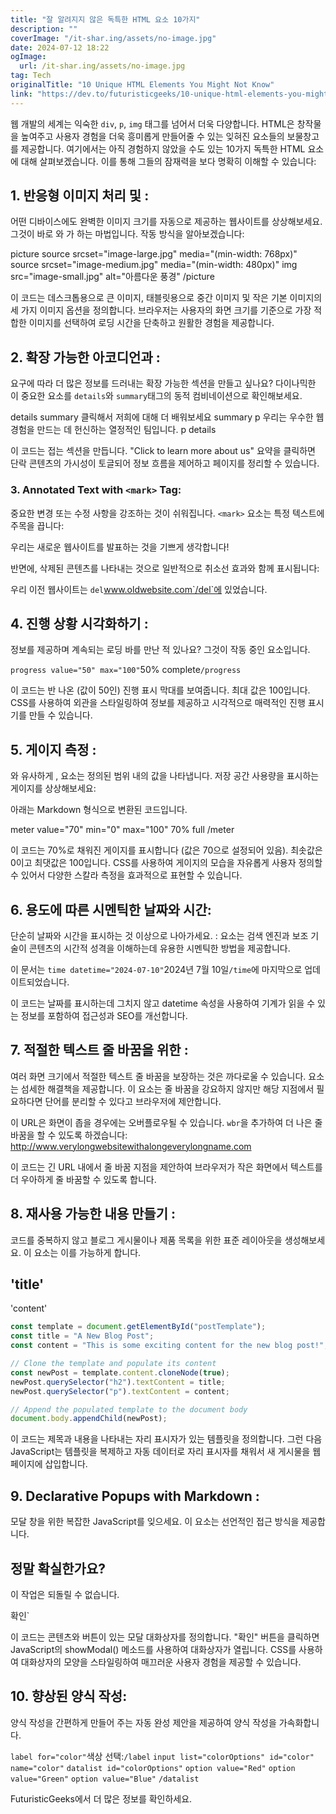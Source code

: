 ```yaml
---
title: "잘 알려지지 않은 독특한 HTML 요소 10가지"
description: ""
coverImage: "/it-shar.ing/assets/no-image.jpg"
date: 2024-07-12 18:22
ogImage:
  url: /it-shar.ing/assets/no-image.jpg
tag: Tech
originalTitle: "10 Unique HTML Elements You Might Not Know"
link: "https://dev.to/futuristicgeeks/10-unique-html-elements-you-might-not-know-3djl"
---
```


웹 개발의 세계는 익숙한 `div`, `p`, `img` 태그를 넘어서 더욱 다양합니다. HTML은 창작물을 높여주고 사용자 경험을 더욱 흥미롭게 만들어줄 수 있는 잊혀진 요소들의 보물창고를 제공합니다. 여기에서는 아직 경험하지 않았을 수도 있는 10가지 독특한 HTML 요소에 대해 살펴보겠습니다. 이를 통해 그들의 잠재력을 보다 명확히 이해할 수 있습니다:

## 1. 반응형 이미지 처리 및 :

어떤 디바이스에도 완벽한 이미지 크기를 자동으로 제공하는 웹사이트를 상상해보세요. 그것이 바로 와 가 하는 마법입니다. 작동 방식을 알아보겠습니다:

picture
source srcset="image-large.jpg" media="(min-width: 768px)"
source srcset="image-medium.jpg" media="(min-width: 480px)"
img src="image-small.jpg" alt="아름다운 풍경"
/picture

<div class="content-ad"></div>

이 코드는 데스크톱용으로 큰 이미지, 태블릿용으로 중간 이미지 및 작은 기본 이미지의 세 가지 이미지 옵션을 정의합니다. 브라우저는 사용자의 화면 크기를 기준으로 가장 적합한 이미지를 선택하여 로딩 시간을 단축하고 원활한 경험을 제공합니다.

## 2. 확장 가능한 아코디언과 :

요구에 따라 더 많은 정보를 드러내는 확장 가능한 섹션을 만들고 싶나요? 다이나믹한 이 중요한 요소를 `details`와 `summary`태그의 동적 컴비네이션으로 확인해보세요.

details
summary 클릭해서 저희에 대해 더 배워보세요 summary
p 우리는 우수한 웹 경험을 만드는 데 헌신하는 열정적인 팀입니다. p
details

<div class="content-ad"></div>

이 코드는 접는 섹션을 만듭니다. "Click to learn more about us" 요약을 클릭하면 단락 콘텐츠의 가시성이 토글되어 정보 흐름을 제어하고 페이지를 정리할 수 있습니다.

### 3. Annotated Text with `<mark>` Tag:

중요한 변경 또는 수정 사항을 강조하는 것이 쉬워집니다. `<mark>` 요소는 특정 텍스트에 주목을 끕니다:

우리는 새로운 웹사이트를 발표하는 것을 기쁘게 생각합니다!

<div class="content-ad"></div>

반면에, 삭제된 콘텐츠를 나타내는 것으로 일반적으로 취소선 효과와 함께 표시됩니다:

우리 이전 웹사이트는 `del`www.oldwebsite.com`/del`에 있었습니다.

## 4. 진행 상황 시각화하기 :

정보를 제공하며 계속되는 로딩 바를 만난 적 있나요? 그것이 작동 중인 요소입니다.

<div class="content-ad"></div>

`progress value="50" max="100"`50% complete`/progress`

이 코드는 반 나온 (값이 50인) 진행 표시 막대를 보여줍니다. 최대 값은 100입니다. CSS를 사용하여 외관을 스타일링하여 정보를 제공하고 시각적으로 매력적인 진행 표시기를 만들 수 있습니다.

## 5. 게이지 측정 :

와 유사하게 , 요소는 정의된 범위 내의 값을 나타냅니다. 저장 공간 사용량을 표시하는 게이지를 상상해보세요:

<div class="content-ad"></div>

아래는 Markdown 형식으로 변환된 코드입니다.

meter value="70" min="0" max="100" 70% full /meter

이 코드는 70%로 채워진 게이지를 표시합니다 (값은 70으로 설정되어 있음). 최솟값은 0이고 최댓값은 100입니다. CSS를 사용하여 게이지의 모습을 자유롭게 사용자 정의할 수 있어서 다양한 스칼라 측정을 효과적으로 표현할 수 있습니다.

## 6. 용도에 따른 시멘틱한 날짜와 시간:

단순히 날짜와 시간을 표시하는 것 이상으로 나아가세요. : 요소는 검색 엔진과 보조 기술이 콘텐츠의 시간적 성격을 이해하는데 유용한 시멘틱한 방법을 제공합니다.

<div class="content-ad"></div>

이 문서는 `time datetime="2024-07-10"`2024년 7월 10일`/time`에 마지막으로 업데이트되었습니다.

이 코드는 날짜를 표시하는데 그치지 않고 datetime 속성을 사용하여 기계가 읽을 수 있는 정보를 포함하여 접근성과 SEO를 개선합니다.

## 7. 적절한 텍스트 줄 바꿈을 위한 :

여러 화면 크기에서 적절한 텍스트 줄 바꿈을 보장하는 것은 까다로울 수 있습니다. 요소는 섬세한 해결책을 제공합니다. 이 요소는 줄 바꿈을 강요하지 않지만 해당 지점에서 필요하다면 단어를 분리할 수 있다고 브라우저에 제안합니다.

<div class="content-ad"></div>

이 URL은 화면이 좁을 경우에는 오버플로우될 수 있습니다. `wbr`을 추가하여 더 나은 줄 바꿈을 할 수 있도록 하겠습니다: http://www.verylongwebsitewithalongeverylongname.com

이 코드는 긴 URL 내에서 줄 바꿈 지점을 제안하여 브라우저가 작은 화면에서 텍스트를 더 우아하게 줄 바꿈할 수 있도록 합니다.

## 8. 재사용 가능한 내용 만들기 :

코드를 중복하지 않고 블로그 게시물이나 제품 목록을 위한 표준 레이아웃을 생성해보세요. 이 요소는 이를 가능하게 합니다.

<div class="content-ad"></div>

## 'title'

'content'

```javascript
const template = document.getElementById("postTemplate");
const title = "A New Blog Post";
const content = "This is some exciting content for the new blog post!";
```

```javascript
// Clone the template and populate its content
const newPost = template.content.cloneNode(true);
newPost.querySelector("h2").textContent = title;
newPost.querySelector("p").textContent = content;
```

```javascript
// Append the populated template to the document body
document.body.appendChild(newPost);
```

<div class="content-ad"></div>

이 코드는 제목과 내용을 나타내는 자리 표시자가 있는 템플릿을 정의합니다. 그런 다음 JavaScript는 템플릿을 복제하고 자동 데이터로 자리 표시자를 채워서 새 게시물을 웹페이지에 삽입합니다.

## 9. Declarative Popups with Markdown :

모달 창을 위한 복잡한 JavaScript를 잊으세요. 이 요소는 선언적인 접근 방식을 제공합니다.

<div class="content-ad"></div>

## 정말 확실한가요?

이 작업은 되돌릴 수 없습니다.

확인`

이 코드는 콘텐츠와 버튼이 있는 모달 대화상자를 정의합니다. "확인" 버튼을 클릭하면 JavaScript의 showModal() 메소드를 사용하여 대화상자가 열립니다. CSS를 사용하여 대화상자의 모양을 스타일링하여 매끄러운 사용자 경험을 제공할 수 있습니다.

<div class="content-ad"></div>

## 10. 향상된 양식 작성:

양식 작성을 간편하게 만들어 주는 자동 완성 제안을 제공하여 양식 작성을 가속화합니다.

`label for="color"`색상 선택:`/label`
`input list="colorOptions" id="color" name="color"`
`datalist id="colorOptions"`
`option value="Red"`
`option value="Green"`
`option value="Blue"`
`/datalist`

FuturisticGeeks에서 더 많은 정보를 확인하세요.

